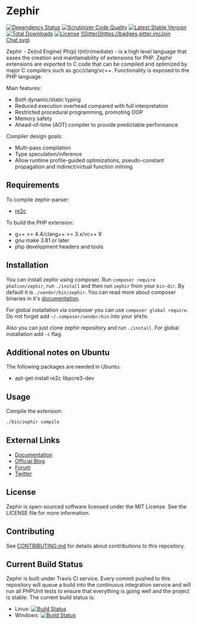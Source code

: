 Zephir
======

[![Dependency Status](https://www.versioneye.com/package/phalcon:zephir/badge.png)](https://www.versioneye.com/package/phalcon:zephir)
[![Scrutinizer Code Quality](https://scrutinizer-ci.com/g/phalcon/zephir/badges/quality-score.png?b=master)](https://scrutinizer-ci.com/g/phalcon/zephir/?branch=master)
[![Latest Stable Version](https://poser.pugx.org/phalcon/zephir/v/stable.png)](https://packagist.org/packages/phalcon/zephir)
[![Total Downloads](https://poser.pugx.org/phalcon/zephir/downloads.png)](https://packagist.org/packages/phalcon/zephir)
[![License](https://poser.pugx.org/phalcon/zephir/license.svg)](https://packagist.org/packages/phalcon/zephir)
[![Gitter](https://badges.gitter.im/Join Chat.svg)](https://gitter.im/phalcon/zephir?utm_source=badge&utm_medium=badge&utm_campaign=pr-badge&utm_content=badge)

Zephir - Ze(nd Engine) Ph(p) I(nt)r(mediate) - is a high level language that eases the creation and maintainability
of extensions for PHP. Zephir extensions are exported to C code that can be compiled and optimized by major C compilers
such as gcc/clang/vc++. Functionality is exposed to the PHP language.

Main features:

* Both dynamic/static typing
* Reduced execution overhead compared with full interpretation
* Restricted procedural programming, promoting OOP
* Memory safety
* Ahead-of-time (AOT) compiler to provide predictable performance

Compiler design goals:

* Multi-pass compilation
* Type speculation/inference
* Allow runtime profile-guided optimizations, pseudo-constant propagation and indirect/virtual function inlining

Requirements
------------

To compile zephir-parser:

* [re2c](http://re2c.org/)

To build the PHP extension:

* g++ >= 4.4/clang++ >= 3.x/vc++ 9
* gnu make 3.81 or later
* php development headers and tools

Installation
------------
You can install zephir using composer.
Run `composer require phalcon/zephir`, run `./install` and then run `zephir`
from your `bin-dir`. By default it is `./vendor/bin/zephir`.
You can read more about composer binaries
in it's [documentation](https://getcomposer.org/doc/articles/vendor-binaries.md).

For global installation via composer you can use `composer global require`.
Do not forget add `~/.composer/vendor/bin` into your `$PATH`.

Also you can just clone zephir repository and run `./install`.
For global installation add `-c` flag.

Additional notes on Ubuntu
--------------------------
The following packages are needed in Ubuntu:

* apt-get install re2c libpcre3-dev

Usage
-----
Compile the extension:

```bash
./bin/zephir compile
```

External Links
--------------
* [Documentation](http://zephir-lang.com/)
* [Official Blog](http://blog.zephir-lang.com/)
* [Forum](http://forum.zephir-lang.com/)
* [Twitter](http://twitter.com/zephirlang)

License
-------
Zephir is open-sourced software licensed under the MIT License. See the LICENSE file for more information.

Contributing
------------

See [CONTRIBUTING.md](https://github.com/phalcon/zephir/blob/master/CONTRIBUTING.md) for details about contributions to this repository.

Current Build Status
--------------------
Zephir is built under Travis CI service. Every commit pushed to this repository will queue a build into the continuous integration service and will run all PHPUnit tests to ensure that everything is going well and the project is stable. The current build status is:

* Linux: [![Build Status](https://secure.travis-ci.org/phalcon/zephir.svg?branch=master)](http://travis-ci.org/phalcon/zephir)
* Windows: [![Build Status](https://ci.appveyor.com/api/projects/status/github/phalcon/zephir?branch=master&svg=true)](https://ci.appveyor.com/project/phalcon/zephir)
